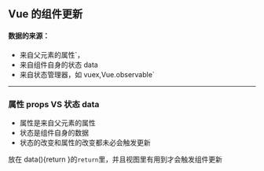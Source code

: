 ## Vue 的组件更新

#### 数据的来源：

- 来自父元素的属性`，
- 来自组件自身的状态 data
- 来自状态管理器，如 vuex,Vue.observable`

---

### 属性 props VS 状态 data

- 属性是来自父元素的属性
- 状态是组件自身的数据
- 状态的改变和属性的改变都未必会触发更新

放在 data(){return }的`return`里，并且视图里有用到才会触发组件更新
